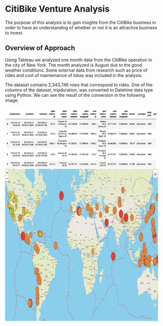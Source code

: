 # CitiBike Venture Analysis

The purpose of this analysis is to gain insights from the CitiBike business in order to have an understanding of whether or not it is an attractive business to invest.

## Overview of Approach

Using Tableau we analyzed one month data from the CitiBike operation in the city of New York.  The month analyzed is August due to the good weather conditions.
Some external data from research such as price of rides and cost of mainteinance of bikes was included in the analysis.

The dataset contains 2,343,746 rows that correspond to rides.  One of the columns of the dataset, tripduration, was converted to Datetime data type using Python.  We can see the result of the conversion in the following image:

<img src="https://github.com/NataliaVelasquez18/Citi_Bike_Data_Analysis_with_Tableau/blob/main/Resources/converting_trip_duration_to_datetime.png" width = "700" height= "200"/>


<img src="https://github.com/NataliaVelasquez18/Mapping_Earthquakes/blob/main/Earthquake%20Challenge/Resources/streets.png" width = "1400" height= "500" />

